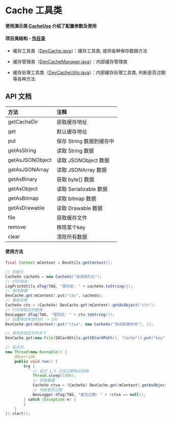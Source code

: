 # Cache 工具类

#### 使用演示类 [CacheUse](https://github.com/afkT/DevUtils/blob/master/app/src/main/java/com/dev/utils/cache/CacheUse.java) 介绍了配置参数及使用

#### 项目类结构 - [包目录](https://github.com/afkT/DevUtils/tree/master/DevLibUtils/src/main/java/dev/utils/app/cache)

* 缓存工具类（[DevCache.java](https://github.com/afkT/DevUtils/blob/master/DevLibUtils/src/main/java/dev/utils/app/cache/DevCache.java)）：缓存工具类, 提供各种保存数据方法

* 缓存管理类（[DevCacheManager.java](https://github.com/afkT/DevUtils/blob/master/DevLibUtils/src/main/java/dev/utils/app/cache/DevCacheManager.java)）：内部缓存管理类

* 缓存处理工具类（[DevCacheUtils.java](https://github.com/afkT/DevUtils/blob/master/DevLibUtils/src/main/java/dev/utils/app/cache/DevCacheUtils.java)）：内部缓存处理工具类, 判断是否过期等各种方法

## API 文档

| 方法 | 注释 |
| :- | :- |
| getCacheDir | 获取缓存地址 |
| get | 默认缓存地址 |
| put | 保存 String 数据到缓存中 |
| getAsString | 读取 String 数据 |
| getAsJSONObject | 读取 JSONObject 数据 |
| getAsJSONArray | 读取 JSONArray 数据 |
| getAsBinary | 获取 byte[] 数据 |
| getAsObject | 读取 Serializable 数据 |
| getAsBitmap | 读取 bitmap 数据 |
| getAsDrawable | 读取 Drawable 数据 |
| file | 获取缓存文件 |
| remove | 移除某个key |
| clear | 清除所有数据 |

#### 使用方法
```java
final Context mContext = DevUtils.getContext();

// 初始化
CacheVo cacheVo = new CacheVo("测试持久化");
// 打印信息
LogPrintUtils.dTag(TAG, "保存前: " + cacheVo.toString());
// 保存数据
DevCache.get(mContext).put("ctv", cacheVo);
// 重新获取
CacheVo ctv = (CacheVo) DevCache.get(mContext).getAsObject("ctv");
// 打印获取后的数据
DevLogger.dTag(TAG, "保存后: " + ctv.toString());
// 设置保存有效时间 -> 5秒
DevCache.get(mContext).put("ctva", new CacheVo("测试有效时间"), 1);

// 保存到指定文件夹下
DevCache.get(new File(SDCardUtils.getSDCardPath(), "Cache")).put("key", "保存数据");

// 延迟后
new Thread(new Runnable() {
    @Override
    public void run() {
        try {
            // 延迟 1.5 已经过期再去获取
            Thread.sleep(1500);
            // 获取数据
            CacheVo ctva = (CacheVo) DevCache.get(mContext).getAsObject("ctva");
            // 判断是否过期
            DevLogger.dTag(TAG, "是否过期: " + (ctva == null));
        } catch (Exception e) {
        }
    }
}).start();
```